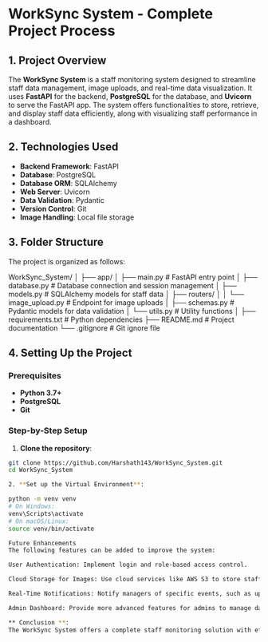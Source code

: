 # WorkSync System - Complete Project Process

## 1. **Project Overview**

The **WorkSync System** is a staff monitoring system designed to streamline staff data management, image uploads, and real-time data visualization. It uses **FastAPI** for the backend, **PostgreSQL** for the database, and **Uvicorn** to serve the FastAPI app. The system offers functionalities to store, retrieve, and display staff data efficiently, along with visualizing staff performance in a dashboard.

## 2. **Technologies Used**

- **Backend Framework**: FastAPI
- **Database**: PostgreSQL
- **Database ORM**: SQLAlchemy
- **Web Server**: Uvicorn
- **Data Validation**: Pydantic
- **Version Control**: Git
- **Image Handling**: Local file storage

## 3. **Folder Structure**

The project is organized as follows:

WorkSync_System/ │ ├── app/ │ ├── main.py # FastAPI entry point │ ├── database.py # Database connection and session management │ ├── models.py # SQLAlchemy models for staff data │ ├── routers/ │ │ └── image_upload.py # Endpoint for image uploads │ ├── schemas.py # Pydantic models for data validation │ └── utils.py # Utility functions │ ├── requirements.txt # Python dependencies ├── README.md # Project documentation └── .gitignore # Git ignore file


## 4. **Setting Up the Project**

### Prerequisites
- **Python 3.7+**
- **PostgreSQL**
- **Git**

### Step-by-Step Setup

1. **Clone the repository**:
   
```bash
git clone https://github.com/Harshath143/WorkSync_System.git
cd WorkSync_System

2. **Set up the Virtual Environment**:

python -m venv venv
# On Windows:
venv\Scripts\activate
# On macOS/Linux:
source venv/bin/activate

Future Enhancements
The following features can be added to improve the system:

User Authentication: Implement login and role-based access control.

Cloud Storage for Images: Use cloud services like AWS S3 to store staff images.

Real-Time Notifications: Notify managers of specific events, such as updates or new staff data.

Admin Dashboard: Provide more advanced features for admins to manage data more effectively.

** Conclusion **:
The WorkSync System offers a complete staff monitoring solution with efficient data handling and real-time visualization features. With the setup described in this file, you can easily deploy the system on your local machine and begin using it for your own staff management needs.


